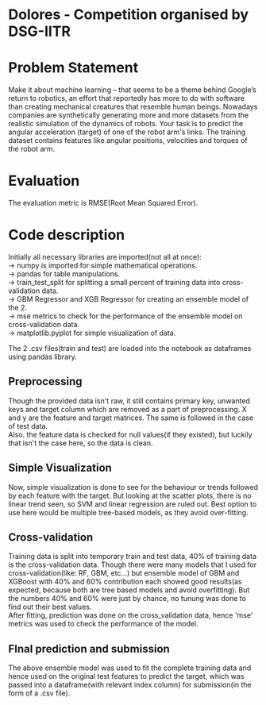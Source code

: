 # Dolores - Competition organised by DSG-IITR 

# Problem Statement
Make it about machine learning – that seems to be a theme behind Google’s return to robotics, an effort that reportedly has more to do with software than creating mechanical creatures that resemble human beings. Nowadays companies are synthetically generating more and more datasets from the realistic simulation of the dynamics of robots. Your task is to predict the angular acceleration (target) of one of the robot arm's links. The training dataset contains features like angular positions, velocities and torques of the robot arm.


# Evaluation
The evaluation metric is RMSE(Root Mean Squared Error).

# Code description
Initially all necessary libraries are imported(not all at once):    
-> numpy is imported for simple mathematical operations.  
-> pandas for table manipulations.  
-> train_test_split for splitting a small percent of training data into cross-validation data.  
-> GBM Regressor and XGB Regressor for creating an ensemble model of the 2.  
-> mse metrics to check for the performance of the ensemble model on cross-validation data.  
-> matplotlib.pyplot for simple visualization of data.  
  
The 2 .csv files(train and test) are loaded into the notebook as dataframes using pandas library.  
  
## Preprocessing
Though the provided data isn't raw, it still contains primary key, unwanted keys and target column which are removed as a part of preprocessing. X and y are the feature and target matrices. The same is followed in the case of test data.  
Also. the feature data is checked for null values(if they existed), but luckily that isn't the case here, so the data is clean.  
  
## Simple Visualization  
Now, simple visualization is done to see for the behaviour or trends followed by each feature with the target. But looking at the scatter plots, there is no linear trend seen, so SVM and linear regression are ruled out. Best option to use here would be multiple tree-based models, as they avoid over-fitting.  

## Cross-validation  
Training data is split into temporary train and test data, 40% of training data is the cross-validation data.
Though there were many models that I used for cross-validation(like: RF, GBM, etc...) but ensemble model of GBM and XGBoost with 40% and 60% contribution each showed good results(as expected, because both are tree based models and avoid overfitting).
But the numbers 40% and 60% were just by chance, no tunung was done to find out their best values.  
After fitting, prediction was done on the cross_validation data, hence 'mse' metrics was used to check the performance of the model.     

## FInal prediction and submission  
The above ensemble model was used to fit the complete training data and hence used on the original test features to predict the target, which was passed into a dataframe(with relevant index column) for submission(in the form of a .csv file).
